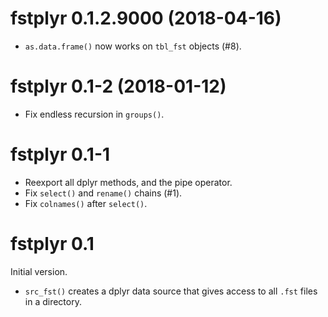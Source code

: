 # fstplyr 0.1.2.9000 (2018-04-16)

- `as.data.frame()` now works on `tbl_fst` objects (#8).


# fstplyr 0.1-2 (2018-01-12)

- Fix endless recursion in `groups()`.


# fstplyr 0.1-1

- Reexport all dplyr methods, and the pipe operator.
- Fix `select()` and `rename()` chains (#1).
- Fix `colnames()` after `select()`.

# fstplyr 0.1

Initial version.

- `src_fst()` creates a dplyr data source that gives access to all `.fst` files in a directory.
